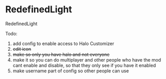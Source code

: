# RedefinedLight
 RedefinedLight

Todo:
1. add config to enable access to Halo Customizer
2. ~~edit icon~~
3. ~~make so only you have halo and not everyone~~
4. make it so you can do multiplayer and other people who have the mod cant enable and disable, so that they only see if you have it enabled
5. make username part of config so other people can use
